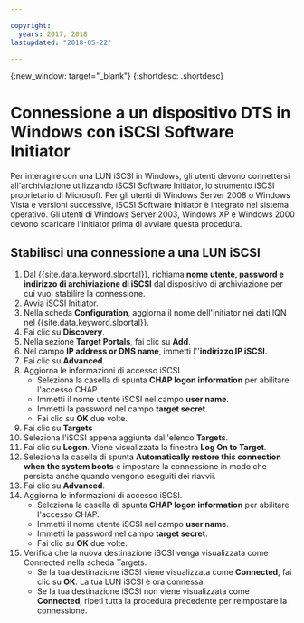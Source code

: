 ```yaml
---

copyright:
  years: 2017, 2018
lastupdated: "2018-05-22"

---
```

{:new_window: target="_blank"}
{:shortdesc: .shortdesc}

# Connessione a un dispositivo DTS in Windows con iSCSI Software Initiator

Per interagire con una LUN iSCSI in Windows, gli utenti devono connettersi all'archiviazione utilizzando iSCSI Software Initiator, lo strumento iSCSI proprietario di Microsoft. Per gli utenti di Windows Server 2008 o Windows Vista e versioni successive, iSCSI Software Initiator è integrato nel sistema operativo. Gli utenti di Windows Server 2003, Windows XP e Windows 2000 devono scaricare l'Initiator prima di avviare questa procedura.

## Stabilisci una connessione a una LUN iSCSI

1. Dal {{site.data.keyword.slportal}}, richiama **nome utente, password e indirizzo di archiviazione di iSCSI** dal dispositivo di archiviazione per cui vuoi stabilire la connessione.
2. Avvia iSCSI Initiator.
3. Nella scheda **Configuration**, aggiorna il nome dell'Initiator nei dati IQN nel {{site.data.keyword.slportal}}.
4. Fai clic su **Discovery**.
5. Nella sezione **Target Portals**, fai clic su **Add**.
6. Nel campo **IP address or DNS name**, immetti l''**indirizzo IP iSCSI**.
7. Fai clic su **Advanced**.
8. Aggiorna le informazioni di accesso iSCSI.
   - Seleziona la casella di spunta **CHAP logon information** per abilitare l'accesso CHAP.
   - Immetti il nome utente iSCSI nel campo **user name**.
   - Immetti la password nel campo **target secret**.
   - Fai clic su **OK** due volte.
9. Fai clic su **Targets**
10. Seleziona l'iSCSI appena aggiunta dall'elenco **Targets**.
11. Fai clic su **Logon**. Viene visualizzata la finestra **Log On to Target**.
12. Seleziona la casella di spunta **Automatically restore this connection when the system boots** e impostare la connessione in modo che persista anche quando vengono eseguiti dei riavvii.
13. Fai clic su **Advanced**.
14. Aggiorna le informazioni di accesso iSCSI.
    - Seleziona la casella di spunta **CHAP logon information** per abilitare l'accesso CHAP.
    - Immetti il nome utente iSCSI nel campo **user name**.
    - Immetti la password nel campo **target secret**.
    - Fai clic su **OK** due volte.
15. Verifica che la nuova destinazione iSCSI venga visualizzata come Connected nella scheda Targets.
    - Se la tua destinazione iSCSI viene visualizzata come **Connected**, fai clic su **OK**. La tua LUN iSCSI è ora connessa.
    - Se la tua destinazione iSCSI non viene visualizzata come **Connected**, ripeti tutta la procedura precedente per reimpostare la connessione.
